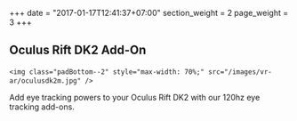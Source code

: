 +++
date = "2017-01-17T12:41:37+07:00"
section_weight = 2
page_weight = 3
+++

## Oculus Rift DK2 Add-On

> <p align="center">
	<img class="padBottom--2" style="max-width: 70%;" src="/images/vr-ar/oculusdk2m.jpg" />
</p>

Add eye tracking powers to your Oculus Rift DK2 with our 120hz eye tracking add-ons.
